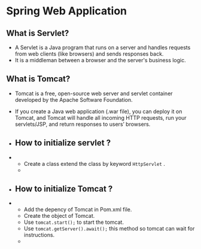 # Spring Web Application


## What is Servlet?
- A Servlet is a Java program that runs on a server and handles requests from web clients (like browsers) and sends responses back.
-  It is a middleman between a browser and the server's business logic.

## What is Tomcat?
- Tomcat is a free, open-source web server and servlet container developed by the Apache Software Foundation.
- If you create a Java web application (.war file), you can deploy it on Tomcat, and Tomcat will handle all incoming HTTP requests, run your servlets/JSP, and return responses to users’ browsers.

- ## How to initialize servlet ?
- - Create a class extend the class by keyword  `HttpServlet` .
  - 

- ## How to initialize Tomcat ?
- - Add the depency of Tomcat in Pom.xml file.
  - Create the object of Tomcat.
  - Use `tomcat.start();` to start the tomcat.
  - Use `tomcat.getServer().await();` this method so tomcat can wait for instructions.
  - 
